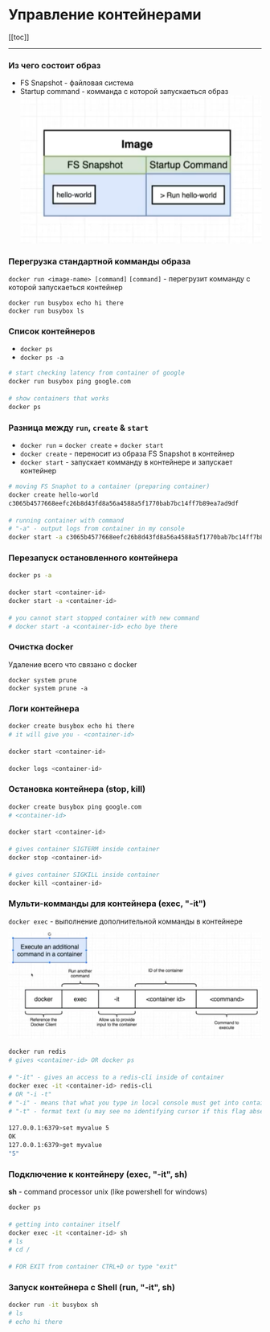 # Управление контейнерами

[[toc]]

--- 


### Из чего состоит образ
* FS Snapshot - файловая система
* Startup command - комманда с которой запускаеться образ
![](./assets/Screenshot_1.png)



### Перегрузка стандартной комманды образа
`docker run <image-name> [command]`
`[command]` - перегрузит комманду с которой запускаеться контейнер

```
docker run busybox echo hi there
docker run busybox ls
```



### Список контейнеров
* `docker ps`
* `docker ps -a`

```sh
# start checking latency from container of google
docker run busybox ping google.com

# show containers that works
docker ps
```



### Разница между `run`, `create` & `start`
* `docker run` = `docker create` + `docker start`
* `docker create` - переносит из образа FS Snapshot в контейнер 
* `docker start` - запускает комманду в контейнере и запускает контейнер

```sh
# moving FS Snaphot to a container (preparing container) 
docker create hello-world
c3065b4577668eefc26b8d43fd8a56a4588a5f1770bab7bc14ff7b89ea7ad9df

# running container with command
# "-a" - output logs from container in my console
docker start -a c3065b4577668eefc26b8d43fd8a56a4588a5f1770bab7bc14ff7b89ea7ad9df
```



### Перезапуск остановленного контейнера
```sh
docker ps -a

docker start <container-id>
docker start -a <container-id>

# you cannot start stopped container with new command
# docker start -a <container-id> echo bye there
```



### Очистка docker
Удаление всего что связано с docker
```
docker system prune 
docker system prune -a
```



### Логи контейнера
```sh
docker create busybox echo hi there
# it will give you - <container-id>

docker start <container-id>

docker logs <container-id>
```



### Остановка контейнера (stop, kill)
```sh
docker create busybox ping google.com
# <container-id>

docker start <container-id>

# gives container SIGTERM inside container
docker stop <container-id> 

# gives container SIGKILL inside container 
docker kill <container-id>
```


### Мульти-комманды для контейнера (exec, "-it")
`docker exec` - выполнение дополнительной комманды в контейнере

![](./assets/Screenshot_2.png)


```sh
docker run redis
# gives <container-id> OR docker ps

# "-it" - gives an access to a redis-cli inside of container
docker exec -it <container-id> redis-cli
# OR "-i -t"
# "-i" - means that what you type in local console must get into container
# "-t" - format text (u may see no identifying cursor if this flag absent)

127.0.0.1:6379>set myvalue 5
OK
127.0.0.1:6379>get myvalue
"5"
```



### Подключение к контейнеру (exec, "-it", sh)
**sh** - command processor unix (like powershell for windows)

```sh
docker ps 

# getting into container itself
docker exec -it <container-id> sh
# ls
# cd /

# FOR EXIT from container CTRL+D or type "exit"
```



### Запуск контейнера с Shell (run, "-it", sh)
```sh
docker run -it busybox sh
# ls
# echo hi there
```